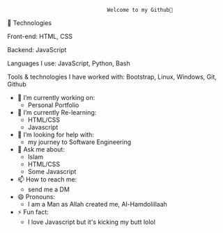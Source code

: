                                     Welcome to my Github👋

<!--
**OneCode-AA/OneCode-AA** is a ✨ _special_ ✨ repository because its `README.md` (this file) appears on your GitHub profile.

Here are some ideas to get you started:-->

🔭 Technologies

Front-end: 
HTML, CSS

Backend: 
JavaScript

Languages I use:
JavaScript, Python, Bash 

Tools & technologies I have worked with:
Bootstrap, Linux, Windows, Git, Github

- 🔭 I’m currently working on:
  + Personal Portfolio
- 🌱 I’m currently Re-learning:
  + HTML/CSS
  + Javascript
- 🤔 I’m looking for help with:
  + my journey to Software Engineering
- 💬 Ask me about:
  + Islam
  + HTML/CSS
  + Some Javascript
- 📫 How to reach me:
  + send me a DM
- 😄 Pronouns:
  + I am a Man as Allah created me, Al-Hamdolillaah
- ⚡ Fun fact:
  + I love Javascript but it's kicking my butt lolol


